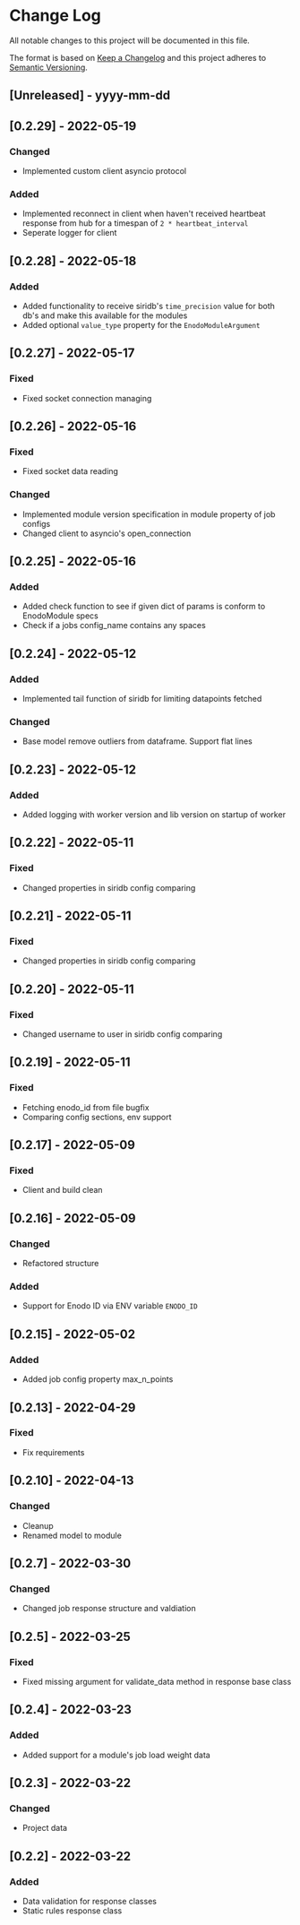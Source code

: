 
# Change Log
All notable changes to this project will be documented in this file.
 
The format is based on [Keep a Changelog](http://keepachangelog.com/)
and this project adheres to [Semantic Versioning](http://semver.org/).
 
## [Unreleased] - yyyy-mm-dd

## [0.2.29] - 2022-05-19

### Changed
- Implemented custom client asyncio protocol

### Added
- Implemented reconnect in client when haven't received heartbeat response from hub for a timespan of `2 * heartbeat_interval`
- Seperate logger for client

## [0.2.28] - 2022-05-18

### Added
- Added functionality to receive siridb's `time_precision` value for both db's and make this available for the modules
- Added optional `value_type` property for the `EnodoModuleArgument`

## [0.2.27] - 2022-05-17

### Fixed
- Fixed socket connection managing

## [0.2.26] - 2022-05-16

### Fixed
- Fixed socket data reading

### Changed
- Implemented module version specification in module property of job configs
- Changed client to asyncio's open_connection

## [0.2.25] - 2022-05-16

### Added
- Added check function to see if given dict of params is conform to EnodoModule specs
- Check if a jobs config_name contains any spaces

## [0.2.24] - 2022-05-12

### Added
- Implemented tail function of siridb for limiting datapoints fetched

### Changed
- Base model remove outliers from dataframe. Support flat lines

## [0.2.23] - 2022-05-12

### Added
- Added logging with worker version and lib version on startup of worker

## [0.2.22] - 2022-05-11
  
### Fixed
- Changed properties in siridb config comparing
  
## [0.2.21] - 2022-05-11
  
### Fixed
- Changed properties in siridb config comparing

## [0.2.20] - 2022-05-11
  
### Fixed
- Changed username to user in siridb config comparing

## [0.2.19] - 2022-05-11

### Fixed
- Fetching enodo_id from file bugfix
- Comparing config sections, env support

## [0.2.17] - 2022-05-09

### Fixed
- Client and build clean

## [0.2.16] - 2022-05-09

### Changed
- Refactored structure

### Added
- Support for Enodo ID via ENV variable `ENODO_ID`

## [0.2.15] - 2022-05-02

### Added
- Added job config property max_n_points

## [0.2.13] - 2022-04-29

### Fixed
- Fix requirements

## [0.2.10] - 2022-04-13

### Changed
- Cleanup
- Renamed model to module

## [0.2.7] - 2022-03-30

### Changed
- Changed job response structure and valdiation

## [0.2.5] - 2022-03-25

### Fixed
- Fixed missing argument for validate_data method in response base class

## [0.2.4] - 2022-03-23

### Added
- Added support for a module's job load weight data

## [0.2.3] - 2022-03-22

### Changed
- Project data

## [0.2.2] - 2022-03-22

### Added
- Data validation for response classes
- Static rules response class
